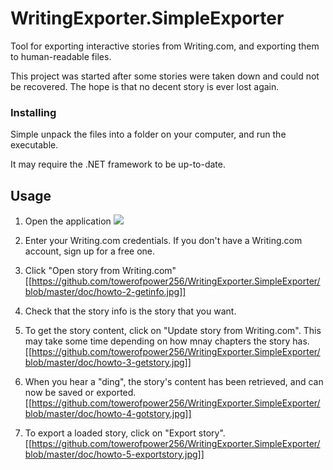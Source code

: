 # WritingExporter.SimpleExporter
Tool for exporting interactive stories from Writing.com, and exporting them to human-readable files.

This project was started after some stories were taken down and could not be recovered. The hope is that no decent story is ever lost again.

### Installing

Simple unpack the files into a folder on your computer, and run the executable.

It may require the .NET framework to be up-to-date.

## Usage

1. Open the application
![](https://github.com/towerofpower256/WritingExporter.SimpleExporter/blob/master/doc/howto-1-start.jpg)

2. Enter your Writing.com credentials. If you don't have a Writing.com account, sign up for a free one.
3. Click "Open story from Writing.com"
[[https://github.com/towerofpower256/WritingExporter.SimpleExporter/blob/master/doc/howto-2-getinfo.jpg]]

4. Check that the story info is the story that you want.
5. To get the story content, click on "Update story from Writing.com". This may take some time depending on how mnay chapters the story has.
[[https://github.com/towerofpower256/WritingExporter.SimpleExporter/blob/master/doc/howto-3-getstory.jpg]]

6. When you hear a "ding", the story's content has been retrieved, and can now be saved or exported.
[[https://github.com/towerofpower256/WritingExporter.SimpleExporter/blob/master/doc/howto-4-gotstory.jpg]]

7. To export a loaded story, click on "Export story".
[[https://github.com/towerofpower256/WritingExporter.SimpleExporter/blob/master/doc/howto-5-exportstory.jpg]]

